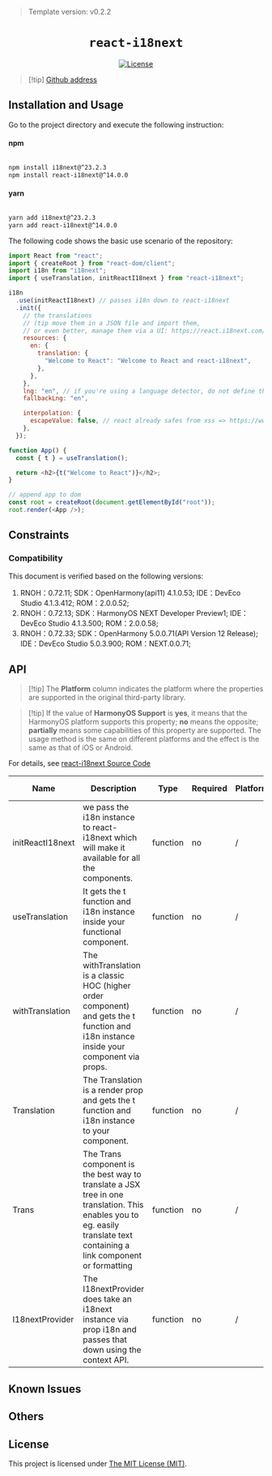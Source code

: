 > Template version: v0.2.2

<p align="center">
  <h1 align="center"> <code>react-i18next</code> </h1>
</p>
<p align="center">
    <a href="https://github.com/i18next/react-i18next/blob/master/LICENSE">
        <img src="https://img.shields.io/badge/license-MIT-green.svg" alt="License" />
    </a>
</p>

> [!tip] [Github address](https://github.com/i18next/react-i18next)

## Installation and Usage

Go to the project directory and execute the following instruction:

<!-- tabs:start -->

#### **npm**

```bash

npm install i18next@^23.2.3
npm install react-i18next@^14.0.0

```

#### **yarn**

```bash

yarn add i18next@^23.2.3
yarn add react-i18next@^14.0.0

```

<!-- tabs:end -->

The following code shows the basic use scenario of the repository:

```js
import React from "react";
import { createRoot } from "react-dom/client";
import i18n from "i18next";
import { useTranslation, initReactI18next } from "react-i18next";

i18n
  .use(initReactI18next) // passes i18n down to react-i18next
  .init({
    // the translations
    // (tip move them in a JSON file and import them,
    // or even better, manage them via a UI: https://react.i18next.com/guides/multiple-translation-files#manage-your-translations-with-a-management-gui)
    resources: {
      en: {
        translation: {
          "Welcome to React": "Welcome to React and react-i18next",
        },
      },
    },
    lng: "en", // if you're using a language detector, do not define the lng option
    fallbackLng: "en",

    interpolation: {
      escapeValue: false, // react already safes from xss => https://www.i18next.com/translation-function/interpolation#unescape
    },
  });

function App() {
  const { t } = useTranslation();

  return <h2>{t("Welcome to React")}</h2>;
}

// append app to dom
const root = createRoot(document.getElementById("root"));
root.render(<App />);
```

## Constraints

### Compatibility

This document is verified based on the following versions:

1. RNOH：0.72.11; SDK：OpenHarmony(api11) 4.1.0.53; IDE：DevEco Studio 4.1.3.412; ROM：2.0.0.52;
2. RNOH：0.72.13; SDK：HarmonyOS NEXT Developer Preview1; IDE：DevEco Studio 4.1.3.500; ROM：2.0.0.58;
3. RNOH：0.72.33; SDK：OpenHarmony 5.0.0.71(API Version 12 Release); IDE：DevEco Studio 5.0.3.900; ROM：NEXT.0.0.71;

## API

> [!tip] The **Platform** column indicates the platform where the properties are supported in the original third-party library.

> [!tip] If the value of **HarmonyOS Support** is **yes**, it means that the HarmonyOS platform supports this property; **no** means the opposite; **partially** means some capabilities of this property are supported. The usage method is the same on different platforms and the effect is the same as that of iOS or Android.

For details, see [react-i18next Source Code](https://github.com/i18next/react-i18next)

| Name             | Description                                                                                                                                                             | Type     | Required | Platform | HarmonyOS Support |
| ---------------- | ----------------------------------------------------------------------------------------------------------------------------------------------------------------------- | -------- | -------- | -------- | ----------------- |
| initReactI18next | we pass the i18n instance to react-i18next which will make it available for all the components.                                                                         | function | no       | /        | yes               |
| useTranslation   | It gets the t function and i18n instance inside your functional component.                                                                                              | function | no       | /        | yes               |
| withTranslation  | The withTranslation is a classic HOC (higher order component) and gets the t function and i18n instance inside your component via props.                                | function | no       | /        | yes               |
| Translation      | The Translation is a render prop and gets the t function and i18n instance to your component.                                                                           | function | no       | /        | yes               |
| Trans            | The Trans component is the best way to translate a JSX tree in one translation. This enables you to eg. easily translate text containing a link component or formatting | function | no       | /        | yes               |
| I18nextProvider  | The I18nextProvider does take an i18next instance via prop i18n and passes that down using the context API.                                                             | function | no       | /        | yes               |

## Known Issues

## Others

## License

This project is licensed under [The MIT License (MIT)](https://github.com/i18next/react-i18next/blob/master/LICENSE).
